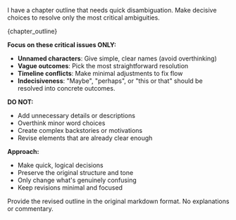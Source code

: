 I have a chapter outline that needs quick disambiguation. Make decisive choices to resolve only the most critical ambiguities.

<OUTLINE>
{chapter_outline}
</OUTLINE>

**Focus on these critical issues ONLY:**
- **Unnamed characters**: Give simple, clear names (avoid overthinking)
- **Vague outcomes**: Pick the most straightforward resolution
- **Timeline conflicts**: Make minimal adjustments to fix flow
- **Indecisiveness**: "Maybe", "perhaps", or "this or that" should be resolved into concrete outcomes.

**DO NOT:**
- Add unnecessary details or descriptions
- Overthink minor word choices
- Create complex backstories or motivations
- Revise elements that are already clear enough

**Approach:**
- Make quick, logical decisions
- Preserve the original structure and tone
- Only change what's genuinely confusing
- Keep revisions minimal and focused

Provide the revised outline in the original markdown format. No explanations or commentary.